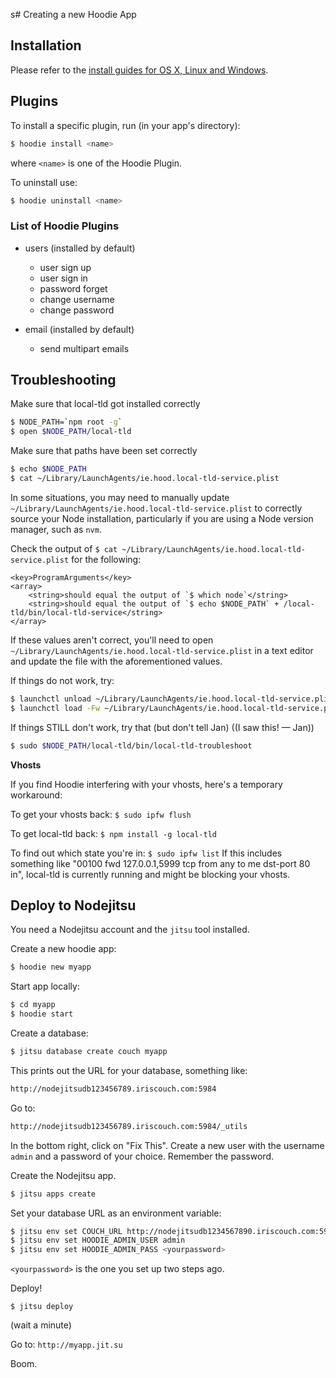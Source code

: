 s# Creating a new Hoodie App

## Installation

Please refer to the [install guides for OS X, Linux and Windows](http://hood.ie/#installation).

## Plugins

To install a specific plugin, run (in your app's directory):

```bash
$ hoodie install <name>
```

where `<name>` is one of the Hoodie Plugin.

To uninstall use:

```bash
$ hoodie uninstall <name>
```

### List of Hoodie Plugins

* users (installed by default)
  - user sign up
  - user sign in
  - password forget
  - change username
  - change password

* email (installed by default)
  - send multipart emails


## Troubleshooting

Make sure that local-tld got installed correctly

```bash
$ NODE_PATH=`npm root -g`
$ open $NODE_PATH/local-tld
````

Make sure that paths have been set correctly

```bash
$ echo $NODE_PATH
$ cat ~/Library/LaunchAgents/ie.hood.local-tld-service.plist
```

In some situations, you may need to manually update `~/Library/LaunchAgents/ie.hood.local-tld-service.plist` to correctly source your Node installation, particularly if you are using a Node version manager, such as `nvm`.

Check the output of `$ cat ~/Library/LaunchAgents/ie.hood.local-tld-service.plist` for the following:

```plist
<key>ProgramArguments</key>
<array>
    <string>should equal the output of `$ which node`</string>
    <string>should equal the output of `$ echo $NODE_PATH` + /local-tld/bin/local-tld-service</string>
</array>
```

If these values aren't correct, you'll need to open `~/Library/LaunchAgents/ie.hood.local-tld-service.plist` in a text editor and update the file with the aforementioned values.

If things do not work, try:

```bash
$ launchctl unload ~/Library/LaunchAgents/ie.hood.local-tld-service.plist
$ launchctl load -Fw ~/Library/LaunchAgents/ie.hood.local-tld-service.plist
```

If things STILL don't work, try that (but don't tell Jan) ((I saw this! — Jan))

```bash
$ sudo $NODE_PATH/local-tld/bin/local-tld-troubleshoot
```

**Vhosts**

If you find Hoodie interfering with your vhosts, here's a temporary workaround:

To get your vhosts back: `$ sudo ipfw flush`

To get local-tld back: `$ npm install -g local-tld`

To find out which state you're in: `$ sudo ipfw list`
If this includes something like "00100 fwd 127.0.0.1,5999 tcp from any to me dst-port 80 in", local-tld is currently running and might be blocking your vhosts.

## Deploy to Nodejitsu

You need a Nodejitsu account and the `jitsu` tool installed.

Create a new hoodie app:

```bash
$ hoodie new myapp
```

Start app locally:

```bash
$ cd myapp
$ hoodie start
```


Create a database:
```bash
$ jitsu database create couch myapp
```

This prints out the URL for your database, something like:

```bash
http://nodejitsudb123456789.iriscouch.com:5984
```

Go to:

```bash
http://nodejitsudb123456789.iriscouch.com:5984/_utils
```
In the bottom right, click on "Fix This". Create a new user with the username `admin` and a password of your choice. Remember the password.

Create the Nodejitsu app.
```bash
$ jitsu apps create
```

Set your database URL as an environment variable:

```bash
$ jitsu env set COUCH_URL http://nodejitsudb1234567890.iriscouch.com:5984
$ jitsu env set HOODIE_ADMIN_USER admin
$ jitsu env set HOODIE_ADMIN_PASS <yourpassword>
```


`<yourpassword>` is the one you set up two steps ago.

Deploy!

    $ jitsu deploy

(wait a minute)

Go to: `http://myapp.jit.su`

Boom.


<!--## Deploy dreamcode tl;dr

    $ hoodie new myapp
    $ cd myapp
    $ hoodie start

    $ hoodie remote add nodejitsu
     - jitsu login
     - jitsu database create couch myapp
         - setup couchdb admin
     - jitsu apps create
     - jitsu env set COUCH_URL http://...
     - jitsu env set COUCH_PASS <secret>

    $ hoodie deploy
     - jitsu deploy-->
